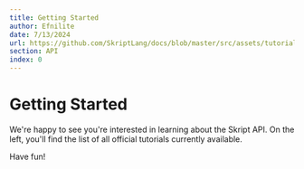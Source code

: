 ```yaml
---
title: Getting Started
author: Efnilite
date: 7/13/2024
url: https://github.com/SkriptLang/docs/blob/master/src/assets/tutorials/getting-started.md
section: API
index: 0
---
```


# Getting Started

We're happy to see you're interested in learning about the Skript API. 
On the left, you'll find the list of all official tutorials currently available.

Have fun!